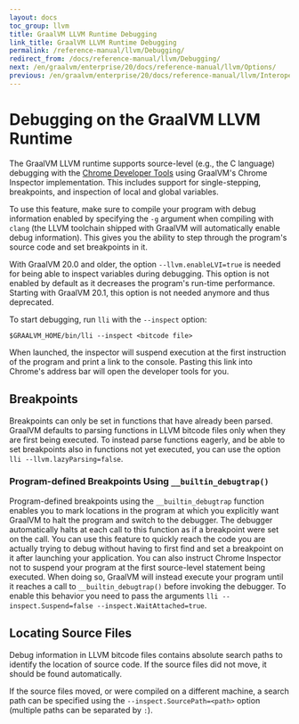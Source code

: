 ```yaml
---
layout: docs
toc_group: llvm
title: GraalVM LLVM Runtime Debugging
link_title: GraalVM LLVM Runtime Debugging
permalink: /reference-manual/llvm/Debugging/
redirect_from: /docs/reference-manual/llvm/Debugging/
next: /en/graalvm/enterprise/20/docs/reference-manual/llvm/Options/
previous: /en/graalvm/enterprise/20/docs/reference-manual/llvm/Interoperability/
---
```

# Debugging on the GraalVM LLVM Runtime

The GraalVM LLVM runtime supports source-level (e.g., the C language) debugging with the [Chrome Developer Tools](https://developers.google.com/web/tools/chrome-devtools/) using GraalVM's Chrome Inspector implementation.
This includes support for single-stepping, breakpoints, and inspection of local and global variables.

To use this feature, make sure to compile your program with debug information enabled by specifying the `-g` argument when compiling with `clang` (the LLVM toolchain shipped with GraalVM will automatically enable debug information).
This gives you the ability to step through the program's source code and set breakpoints in it.

With GraalVM 20.0 and older, the option `--llvm.enableLVI=true` is needed for being able to inspect variables during debugging.
This option is not enabled by default as it decreases the program's run-time performance.
Starting with GraalVM 20.1, this option is not needed anymore and thus deprecated.

To start debugging, run `lli` with the `--inspect` option:
```shell
$GRAALVM_HOME/bin/lli --inspect <bitcode file>
```

When launched, the inspector will suspend execution at the first instruction of the program and print a link to the console.
Pasting this link into Chrome's address bar will open the developer tools for you.

## Breakpoints

Breakpoints can only be set in functions that have already been parsed.
GraalVM defaults to parsing functions in LLVM bitcode files only when they are first being executed.
To instead parse functions eagerly, and be able to set breakpoints also in functions not yet executed, you can use the option `lli --llvm.lazyParsing=false`.

### Program-defined Breakpoints Using `__builtin_debugtrap()`

Program-defined breakpoints using the `__builtin_debugtrap` function enables you to mark locations in the program at which you explicitly want GraalVM to halt the program and switch to the debugger.
The debugger automatically halts at each call to this function as if a breakpoint were set on the call.
You can use this feature to quickly reach the code you are actually trying to debug without having to first find and set a breakpoint on it after launching your application.
You can also instruct Chrome Inspector not to suspend your program at the first source-level statement being executed. When doing so, GraalVM will instead execute your program until it reaches a call to `__builtin_debugtrap()` before invoking the debugger.
To enable this behavior you need to pass the arguments `lli --inspect.Suspend=false --inspect.WaitAttached=true`.

## Locating Source Files

Debug information in LLVM bitcode files contains absolute search paths to identify the
location of source code. If the source files did not move, it should be found automatically.

If the source files moved, or were compiled on a different machine, a search path can be
specified using the `--inspect.SourcePath=<path>` option (multiple paths can be separated
by `:`).
